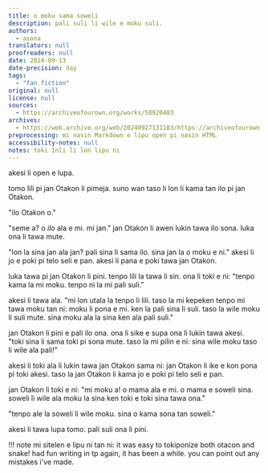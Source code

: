 ```yaml
---
title: o moku sama soweli
description: pali suli li wile e moku suli.
authors:
  - asona
translators: null
proofreaders: null
date: 2024-09-13
date-precision: day
tags:
  - "fan fiction"
original: null
license: null
sources:
  - https://archiveofourown.org/works/58920403
archives:
  - https://web.archive.org/web/20240927131103/https://archiveofourown.org/works/58920403
preprocessing: mi nasin Markdown e lipu open pi nasin HTML
accessibility-notes: null
notes: toki Inli li lon lipu ni
---
```


akesi li open e lupa.

tomo lili pi jan Otakon li pimeja. suno wan taso li lon li kama tan ilo pi jan Otakon.

"ilo Otakon o."

"seme a? o *ilo* ala e mi. mi jan." jan Otakon li awen lukin tawa ilo sona. luka ona li tawa mute.

"lon la sina jan ala jan? pali sina li sama ilo. sina jan la o moku e ni." akesi li jo e poki pi telo seli e pan. akesi li pana e poki tawa jan Otakon.

luka tawa pi jan Otakon li pini. tenpo lili la tawa li sin. ona li toki e ni: "tenpo kama la mi moku. tenpo ni la mi pali suli."

akesi li tawa ala. "mi lon utala la tenpo li lili. taso la mi kepeken tenpo mi tawa moku tan ni: moku li pona e mi. ken la pali sina li suli. taso la wile moku li suli mute. sina moku ala la sina ken ala pali suli."

jan Otakon li pini e pali ilo ona. ona li sike e supa ona li lukin tawa akesi. "toki sina li sama toki pi sona mute. taso la mi pilin e ni: sina wile moku taso li wile ala pali!"

akesi li toki ala li lukin tawa jan Otakon sama ni: jan Otakon li ike e kon pona pi toki akesi. taso la jan Otakon li kama jo e poki pi telo seli e pan.

jan Otakon li toki e ni: "mi moku a! o mama ala e mi. o mama e soweli sina. soweli li wile ala moku la sina ken toki e toki sina tawa ona."

"tenpo ale la soweli li wile moku. sina o kama sona tan soweli."

akesi li tawa lupa tomo. pali suli ona li pini.

!!! note
    mi sitelen e lipu ni tan ni: it was easy to tokiponize both otacon and snake! had fun writing in tp again, it has been a while. you can point out any mistakes i've made.